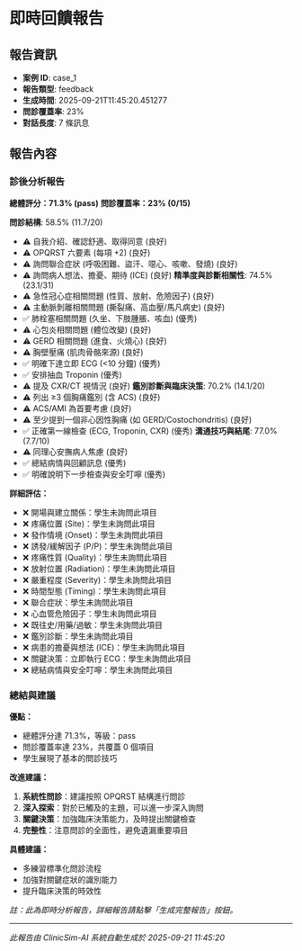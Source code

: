 # 即時回饋報告

## 報告資訊
- **案例 ID**: case_1
- **報告類型**: feedback
- **生成時間**: 2025-09-21T11:45:20.451277
- **問診覆蓋率**: 23%
- **對話長度**: 7 條訊息


## 報告內容

### 診後分析報告

**總體評分：71.3% (pass)**
**問診覆蓋率：23% (0/15)**

**問診結構**: 58.5% (11.7/20)
  - ⚠️ 自我介紹、確認舒適、取得同意 (良好)
  - ⚠️ OPQRST 六要素 (每項 +2) (良好)
  - ⚠️ 詢問聯合症狀 (呼吸困難、盜汗、噁心、咳嗽、發燒) (良好)
  - ⚠️ 詢問病人想法、擔憂、期待 (ICE) (良好)
**精準度與診斷相關性**: 74.5% (23.1/31)
  - ⚠️ 急性冠心症相關問題 (性質、放射、危險因子) (良好)
  - ⚠️ 主動脈剝離相關問題 (撕裂痛、高血壓/馬凡病史) (良好)
  - ✅ 肺栓塞相關問題 (久坐、下肢腫脹、咳血) (優秀)
  - ⚠️ 心包炎相關問題 (體位改變) (良好)
  - ⚠️ GERD 相關問題 (進食、火燒心) (良好)
  - ⚠️ 胸壁壓痛 (肌肉骨骼來源) (良好)
  - ✅ 明確下達立即 ECG (<10 分鐘) (優秀)
  - ✅ 安排抽血 Troponin (優秀)
  - ⚠️ 提及 CXR/CT 視情況 (良好)
**鑑別診斷與臨床決策**: 70.2% (14.1/20)
  - ⚠️ 列出 ≥3 個胸痛鑑別 (含 ACS) (良好)
  - ⚠️ ACS/AMI 為首要考慮 (良好)
  - ⚠️ 至少提到一個非心因性胸痛 (如 GERD/Costochondritis) (良好)
  - ✅ 正確第一線檢查 (ECG, Troponin, CXR) (優秀)
**溝通技巧與結尾**: 77.0% (7.7/10)
  - ⚠️ 同理心安撫病人焦慮 (良好)
  - ✅ 總結病情與回顧訊息 (優秀)
  - ✅ 明確說明下一步檢查與安全叮嚀 (優秀)

**詳細評估：**
- ❌ 開場與建立關係：學生未詢問此項目
- ❌ 疼痛位置 (Site)：學生未詢問此項目
- ❌ 發作情境 (Onset)：學生未詢問此項目
- ❌ 誘發/緩解因子 (P/P)：學生未詢問此項目
- ❌ 疼痛性質 (Quality)：學生未詢問此項目
- ❌ 放射位置 (Radiation)：學生未詢問此項目
- ❌ 嚴重程度 (Severity)：學生未詢問此項目
- ❌ 時間型態 (Timing)：學生未詢問此項目
- ❌ 聯合症狀：學生未詢問此項目
- ❌ 心血管危險因子：學生未詢問此項目
- ❌ 既往史/用藥/過敏：學生未詢問此項目
- ❌ 鑑別診斷：學生未詢問此項目
- ❌ 病患的擔憂與想法 (ICE)：學生未詢問此項目
- ❌ 關鍵決策：立即執行 ECG：學生未詢問此項目
- ❌ 總結病情與安全叮嚀：學生未詢問此項目

### 總結與建議

**優點：**
- 總體評分達 71.3%，等級：pass
- 問診覆蓋率達 23%，共覆蓋 0 個項目
- 學生展現了基本的問診技巧

**改進建議：**
1. **系統性問診**：建議按照 OPQRST 結構進行問診
2. **深入探索**：對於已觸及的主題，可以進一步深入詢問
3. **關鍵決策**：加強臨床決策能力，及時提出關鍵檢查
4. **完整性**：注意問診的全面性，避免遺漏重要項目

**具體建議：**
- 多練習標準化問診流程
- 加強對關鍵症狀的識別能力
- 提升臨床決策的時效性

*註：此為即時分析報告，詳細報告請點擊「生成完整報告」按鈕。*


---
*此報告由 ClinicSim-AI 系統自動生成於 2025-09-21 11:45:20*
